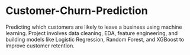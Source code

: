 # Customer-Churn-Prediction
Predicting which customers are likely to leave a business using machine learning. Project involves data cleaning, EDA, feature engineering, and building models like Logistic Regression, Random Forest, and XGBoost to improve customer retention.
